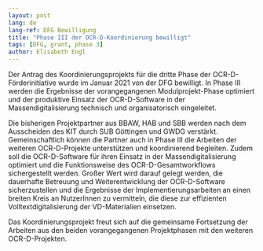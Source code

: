 ```yaml
---
layout: post
lang: de
lang-ref: DFG Bewilligung
title: "Phase III der OCR-D-Koordinierung bewilligt"
tags: [DFG, grant, phase 3]
author: Elisabeth Engl
---
```


Der Antrag des Koordinierungsprojekts für die dritte Phase der OCR-D-Förderinitiative wurde im Januar 2021 von der DFG bewilligt.
In Phase III werden die Ergebnisse der vorangegangenen Modulprojekt-Phase optimiert und der produktive Einsatz der
OCR-D-Software in der Massendigitalisierung technisch und organisatorisch eingeleitet.


Die bisherigen Projektpartner aus BBAW, HAB und SBB werden nach dem Ausscheiden des KIT durch SUB Göttingen und GWDG verstärkt. 
Gemeinschaftlich können die Partner auch in Phase III die Arbeiten der weiteren OCR-D-Projekte unterstützen und
koordinierend begleiten. Zudem soll die OCR-D-Software für ihren Einsatz in der Massendigitalisierung optimiert
und die Funktionsweise des OCR-D-Gesamtworkflows sichergestellt werden. Großer Wert wird darauf gelegt werden, 
die dauerhafte Betreuung und Weiterentwicklung der OCR-D-Software sicherzustellen und die Ergebnisse der
Implementierungsarbeiten an einen breiten Kreis an NutzerInnen zu vermitteln, die diese zur effizienten
Volltextdigitalisierung der VD-Materialien einsetzen.

Das Koordinierungsprojekt freut sich auf die gemeinsame Fortsetzung der Arbeiten aus den beiden vorangegangenen
Projektphasen mit den weiteren OCR-D-Projekten. 
